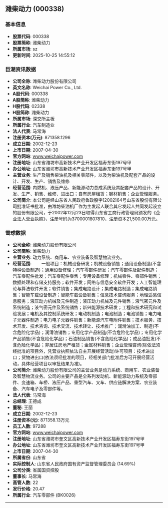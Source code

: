 ## 潍柴动力 (000338)

### 基本信息

- **股票代码**: 000338
- **股票简称**: 潍柴动力
- **所属市场**: sz
- **更新时间**: 2025-10-25 14:55:12

### 巨潮资讯数据

- **公司全称**: 潍柴动力股份有限公司
- **英文名称**: Weichai Power Co., Ltd.
- **A股代码**: 000338
- **A股简称**: 潍柴动力
- **H股代码**: 02338
- **H股简称**: 潍柴动力
- **所属市场**: 深交所主板
- **所属行业**: 汽车制造业
- **法人代表**: 马常海
- **注册资本(万元)**: 871358.1296
- **成立日期**: 2002-12-23
- **上市日期**: 2007-04-30
- **官方网站**: www.weichaipower.com
- **注册地址**: 山东省潍坊市高新技术产业开发区福寿东街197号甲
- **办公地址**: 山东省潍坊市高新技术产业开发区福寿东街197号甲
- **主营业务**: 生产及销售柴油机及相关零部件，以及为柴油机及配套产品的设计、开发、生产、销售及维修
- **经营范围**: 内燃机、液压产品、新能源动力总成系统及其配套产品的设计、开发、生产、销售、维修、进出口；自有房屋租赁；钢材销售；企业管理服务。
- **公司简介**: 本公司是经山东省人民政府鲁政股字[2002]64号山东省股份有限公司批准证书批准，由潍坊柴油机厂作为主发起人联合其它发起人共同发起设立的股份有限公司，于2002年12月23日取得山东省工商行政管理局颁发的《企业法人营业执照》，注册号码为3700001807810，注册资本21,500.00万元。

### 雪球数据

- **公司全称**: 潍柴动力股份有限公司
- **公司简称**: 潍柴动力
- **主营业务**: 动力系统、商用车、农业装备及智慧物流业务。
- **经营范围**: 　　一般项目：机械设备研发；机械设备销售；通用设备制造(不含特种设备制造)；通用设备修理；汽车零部件研发；汽车零部件及配件制造；汽车零配件批发；汽车零配件零售；专用设备修理；机械零件、零部件销售；数据处理和存储支持服务；软件开发；网络与信息安全软件开发；人工智能理论与算法软件开发；软件销售；集成电路设计；集成电路制造；集成电路销售；智能车载设备制造；智能车载设备销售；信息技术咨询服务；地理遥感信息服务；液压动力机械及元件制造；液压动力机械及元件销售；液气密元件及系统制造；液气密元件及系统销售；新兴能源技术研发；工程和技术研究和试验发展；电机及其控制系统研发；电动机制造；电池制造；电池销售；电力电子元器件制造；电力电子元器件销售；新能源汽车电附件销售；技术服务、技术开发、技术咨询、技术交流、技术转让、技术推广；润滑油加工、制造(不含危险化学品)；润滑油销售；专用化学产品制造(不含危险化学品)；专用化学产品销售(不含危险化学品)；石油制品销售(不含危险化学品)；成品油批发(不含危险化学品)；非居住房地产租赁；金属材料销售；企业管理咨询(除依法须经批准的项目外，凭营业执照依法自主开展经营活动)许可项目：技术进出口；货物进出口(依法须经批准的项目，经相关部门批准后方可开展经营活动，具体经营项目以审批结果为准)。
- **公司简介**: 潍柴动力股份有限公司的主营业务是动力系统、商用车、农业装备及智慧物流业务。公司的主要产品是全系列发动机、新能源动力系统及零部件、变速箱、车桥、液压产品、重型汽车、叉车、供应链解决方案、农业装备、汽车电子及零部件等。
- **法人代表**: 马常海
- **总经理**: 王德成
- **董秘**: 王丽
- **成立日期**: 2002-12-23
- **注册资本(元)**: 871358.13万元
- **员工人数**: 97288
- **官方网站**: www.weichaipower.com
- **注册地址**: 山东省潍坊市奎文区高新技术产业开发区福寿东街197号甲
- **办公地址**: 山东省潍坊市奎文区高新技术产业开发区福寿东街197号甲
- **上市日期**: 2007-04-30
- **所属省份**: 山东省
- **实际控制人**: 山东省人民政府国有资产监督管理委员会 (14.69%)
- **公司分类**: 省属国资控股
- **董事长**: 马常海
- **高管人数**: 22
- **发行价格**: 20.47
- **所属行业**: 汽车零部件 (BK0026)

---